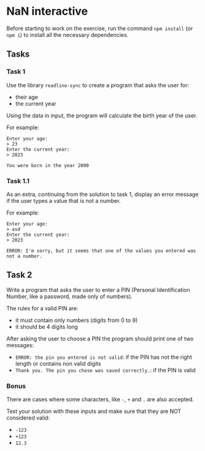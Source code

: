 # NaN interactive

Before starting to work on the exercise, run the command `npm install` (or `npm i`) to install all the necessary dependencies.

## Tasks

### Task 1

Use the library `readline-sync` to create a program that asks the user for:

- their age
- the current year

Using the data in input, the program will calculate the birth year of the user.

For example:

```plaintext
Enter your age:
> 23
Enter the current year:
> 2023

You were born in the year 2000
```

### Task 1.1

As an extra, continuing from the solution to task 1, display an error message if the user types a value that is not a number.

For example:

```
Enter your age:
> asd 
Enter the current year:
> 2023

ERROR: I'm sorry, but it seems that one of the values you entered was not a number.
```

## Task 2

Write a program that asks the user to enter a PIN (Personal Identification Number, like a password, made only of numbers).

The rules for a valid PIN are:

- it must contain only numbers (digits from 0 to 9)
- it should be 4 digits long

After asking the user to choose a PIN the program should print one of two messages:

- `ERROR: the pin you entered is not valid`: if the PIN has not the right length or contains non valid digits
- `Thank you. The pin you chose was saved correctly.`: if the PIN is valid

### Bonus

There are cases where some characters, like `-`, `+` and `.` are also accepted.

Test your solution with these inputs and make sure that they are NOT considered valid:

- `-123`
- `+123`
- `12.3`